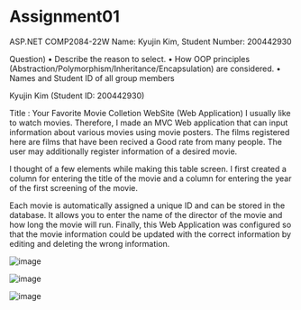 # Assignment01

ASP.NET COMP2084-22W
Name: Kyujin Kim, Student Number: 200442930

Question)
• Describe the reason to select.
• How OOP principles (Abstraction/Polymorphism/Inheritance/Encapsulation) are considered.
• Names and Student ID of all group members

Kyujin Kim (Student ID: 200442930)

Title : Your Favorite Movie Colletion WebSite (Web Application)
I usually like to watch movies.
Therefore, I made an MVC Web application that can input information about various movies using movie posters.
The films registered here are films that have been recived a Good rate from many people.
The user may additionally register information of a desired movie.

I thought of a few elements while making this table screen.
I first created a column for entering the title of the movie and 
a column for entering the year of the first screening of the movie.

Each movie is automatically assigned a unique ID and can be stored in the database.
It allows you to enter the name of the director of the movie and how long the movie will run.
Finally, this Web Application was configured so that the movie information could be updated with 
the correct information by editing and deleting the wrong information.


![image](https://user-images.githubusercontent.com/75225436/153768562-4aca8f0a-3dc1-4504-bbf7-e4b595289fe4.png)

![image](https://user-images.githubusercontent.com/75225436/153768586-4b3403bc-f4bd-4d28-87e6-ea5e8c3850bc.png)

![image](https://user-images.githubusercontent.com/75225436/153768604-8ce9d57f-257e-4574-9435-d7af27d7b975.png)


